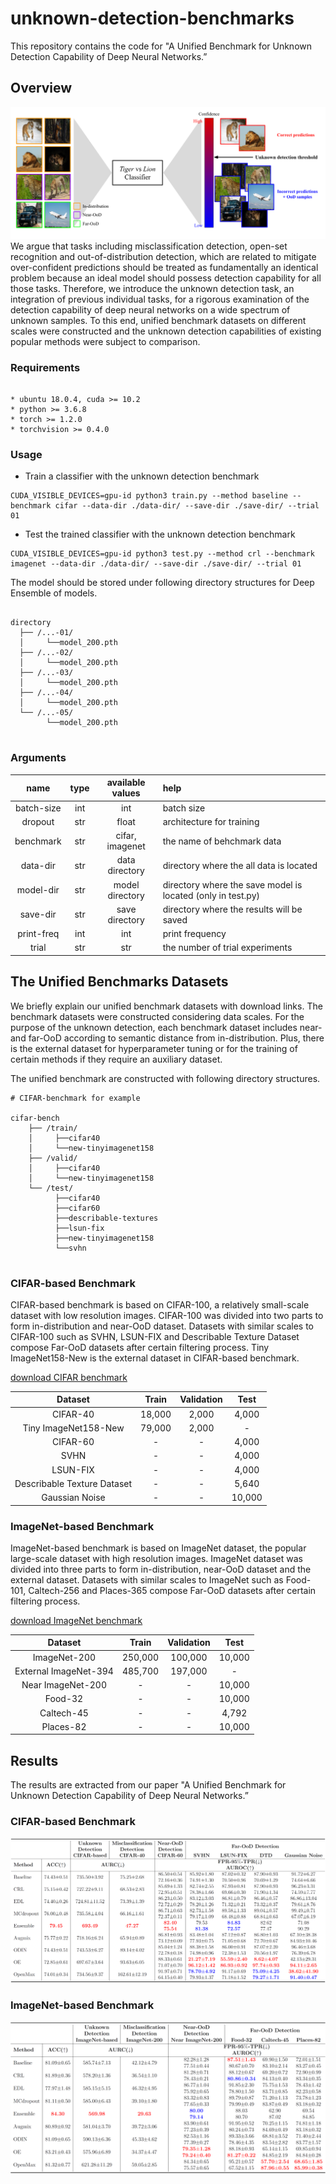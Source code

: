 # unknown-detection-benchmarks

This repository contains the code for "A Unified Benchmark for Unknown Detection Capability of Deep Neural Networks.”

## Overview
![Overall Concept](./img/framework.png)
We argue that tasks including misclassification detection, open-set recognition and out-of-distribution detection, which are related to mitigate over-confident predictions should be treated as fundamentally an identical problem because an ideal model should possess detection capability for all those tasks. Therefore, we introduce the unknown detection task, an integration of previous individual tasks, for a rigorous examination of the detection capability of deep neural networks on a wide spectrum of unknown samples. To this end, unified benchmark datasets on different scales were constructed and the unknown detection capabilities of existing popular methods were subject to comparison.

### Requirements
```

* ubuntu 18.0.4, cuda >= 10.2
* python >= 3.6.8
* torch >= 1.2.0
* torchvision >= 0.4.0 

```

### Usage

* Train a classifier with the unknown detection benchmark
```
CUDA_VISIBLE_DEVICES=gpu-id python3 train.py --method baseline --benchmark cifar --data-dir ./data-dir/ --save-dir ./save-dir/ --trial 01
```

* Test the trained classifier with the unknown detection benchmark
```
CUDA_VISIBLE_DEVICES=gpu-id python3 test.py --method crl --benchmark imagenet --data-dir ./data-dir/ --save-dir ./save-dir/ --trial 01
```

The model should be stored under following directory structures for Deep Ensemble of models.
```

directory
  ├── /...-01/
  │     └──model_200.pth
  ├── /...-02/
  │     └──model_200.pth
  ├── /...-03/
  │     └──model_200.pth
  ├── /...-04/
  │     └──model_200.pth
  └── /...-05/
        └──model_200.pth
        
```


### Arguments

  |       name       |type |   available values   |                               help                             |
  |:----------------:|:---:|:--------------------:|:---------------------------------------------------------------|
  |    batch-size    | int |          int         |                             batch size                         |
  |     dropout      | str |         float        |                    architecture for training                   |
  |    benchmark     | str |    cifar, imagenet   |                    the name of behchmark data                  |
  |     data-dir     | str |    data directory    |             directory where the all data is located            |
  |     model-dir    | str |    model directory   |   directory where the save model is located (only in test.py)  |
  |     save-dir     | str |    save directory    |            directory where the results will be saved           |
  |    print-freq    | int |         int          |                         print frequency                        |
  |      trial       | str |         str          |                 the number of trial experiments                |




## The Unified Benchmarks Datasets
We briefly explain our unified benchmark datasets with download links. The benchmark datasets were constructed considering data scales. For the purpose of the unknown detection, each benchmark dataset includes near- and far-OoD according to semantic distance from in-distribution. Plus, there is the external dataset for hyperparameter tuning or for the training of certain methods if they require an auxiliary dataset.

The unified benchmark are constructed with following directory structures.
```
# CIFAR-benchmark for example

cifar-bench
    ├── /train/
    │     ├──cifar40
    │     └──new-tinyimagenet158
    ├── /valid/
    │     ├──cifar40
    │     └──new-tinyimagenet158
    └── /test/
          ├──cifar40
          ├──cifar60
          ├──describable-textures
          ├──lsun-fix
          ├──new-tinyimagenet158
          └──svhn
        
```


### CIFAR-based Benchmark
CIFAR-based benchmark is based on CIFAR-100, a relatively small-scale dataset with low resolution images. CIFAR-100 was divided into two parts to form in-distribution and near-OoD dataset. Datasets with similar scales to CIFAR-100 such as SVHN, LSUN-FIX and Describable Texture Dataset compose Far-OoD datasets after certain filtering process. Tiny ImageNet158-New is the external dataset in CIFAR-based benchmark.

[download CIFAR benchmark](https://docs.google.com/uc?export=download&id=1AJZEYGrvqNKKDeLMKEqgWMzuvjMJmEHb)

|            Dataset          |   Train   | Validation |    Test     |
|:---------------------------:|:---------:|:----------:|:-----------:|
|           CIFAR-40          |  18,000   |   2,000    |    4,000    |
|    Tiny ImageNet158-New     |  79,000   |   2,000    |       -     |
|           CIFAR-60          |     -     |     -      |    4,000    |
|             SVHN            |     -     |     -      |    4,000    |
|           LSUN-FIX          |     -     |     -      |    4,000    |
| Describable Texture Dataset |     -     |     -      |    5,640    |
|        Gaussian Noise       |     -     |     -      |   10,000    |


### ImageNet-based Benchmark
ImageNet-based benchmark is based on ImageNet dataset, the popular large-scale dataset with high resolution images. ImageNet dataset was divided into three parts to form in-distribution, near-OoD dataset and the external dataset. Datasets with similar scales to ImageNet such as Food-101, Caltech-256 and Places-365 compose Far-OoD datasets after certain filtering process.

[download ImageNet benchmark](https://docs.google.com/uc?export=download&id=1gapHov_B-DZ9bKOffg2DFx7lLPOe1T7l)

|         Dataset       |  Train  | Validation |    Test   |
|:---------------------:|:-------:|:----------:|:---------:|
|      ImageNet-200     | 250,000 |  100,000   |  10,000   |
| External ImageNet-394 | 485,700 |  197,000   |     -     |
|   Near ImageNet-200   |    -    |     -      |  10,000   |
|        Food-32        |    -    |     -      |  10,000   |
|      Caltech-45       |    -    |     -      |   4,792   |
|       Places-82       |    -    |     -      |  10,000   |


## Results
The results are extracted from our paper "A Unified Benchmark for Unknown Detection Capability of Deep Neural Networks.”

### CIFAR-based Benchmark
![CIFAR Results](./img/cifar-benchmark-results.PNG)


### ImageNet-based Benchmark
![ImageNet Results](./img/imagenet-benchmark-results.PNG)

